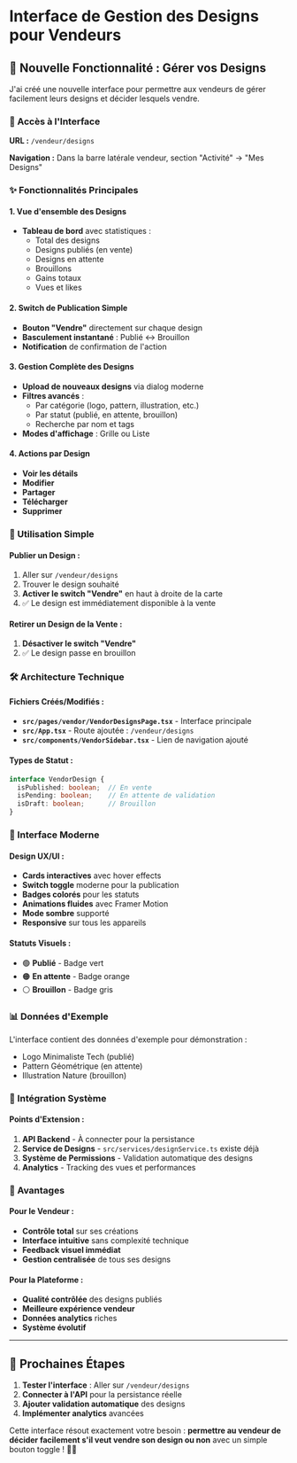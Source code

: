 # Interface de Gestion des Designs pour Vendeurs

## 🎨 Nouvelle Fonctionnalité : Gérer vos Designs

J'ai créé une nouvelle interface pour permettre aux vendeurs de gérer facilement leurs designs et décider lesquels vendre.

### 📍 Accès à l'Interface

**URL :** `/vendeur/designs`

**Navigation :** Dans la barre latérale vendeur, section "Activité" → "Mes Designs"

### ✨ Fonctionnalités Principales

#### 1. **Vue d'ensemble des Designs**
- **Tableau de bord** avec statistiques :
  - Total des designs
  - Designs publiés (en vente)
  - Designs en attente
  - Brouillons
  - Gains totaux
  - Vues et likes

#### 2. **Switch de Publication Simple**
- **Bouton "Vendre"** directement sur chaque design
- **Basculement instantané** : Publié ↔ Brouillon
- **Notification** de confirmation de l'action

#### 3. **Gestion Complète des Designs**
- **Upload de nouveaux designs** via dialog moderne
- **Filtres avancés** :
  - Par catégorie (logo, pattern, illustration, etc.)
  - Par statut (publié, en attente, brouillon)
  - Recherche par nom et tags
- **Modes d'affichage** : Grille ou Liste

#### 4. **Actions par Design**
- **Voir les détails**
- **Modifier**
- **Partager**
- **Télécharger**
- **Supprimer**

### 🎯 Utilisation Simple

#### Publier un Design :
1. Aller sur `/vendeur/designs`
2. Trouver le design souhaité
3. **Activer le switch "Vendre"** en haut à droite de la carte
4. ✅ Le design est immédiatement disponible à la vente

#### Retirer un Design de la Vente :
1. **Désactiver le switch "Vendre"**
2. ✅ Le design passe en brouillon

### 🛠️ Architecture Technique

#### Fichiers Créés/Modifiés :
- **`src/pages/vendor/VendorDesignsPage.tsx`** - Interface principale
- **`src/App.tsx`** - Route ajoutée : `/vendeur/designs`
- **`src/components/VendorSidebar.tsx`** - Lien de navigation ajouté

#### Types de Statut :
```typescript
interface VendorDesign {
  isPublished: boolean;  // En vente
  isPending: boolean;    // En attente de validation
  isDraft: boolean;      // Brouillon
}
```

### 🎨 Interface Moderne

#### Design UX/UI :
- **Cards interactives** avec hover effects
- **Switch toggle** moderne pour la publication
- **Badges colorés** pour les statuts
- **Animations fluides** avec Framer Motion
- **Mode sombre** supporté
- **Responsive** sur tous les appareils

#### Statuts Visuels :
- 🟢 **Publié** - Badge vert
- 🟠 **En attente** - Badge orange  
- ⚪ **Brouillon** - Badge gris

### 📊 Données d'Exemple

L'interface contient des données d'exemple pour démonstration :
- Logo Minimaliste Tech (publié)
- Pattern Géométrique (en attente)
- Illustration Nature (brouillon)

### 🔄 Intégration Système

#### Points d'Extension :
1. **API Backend** - À connecter pour la persistance
2. **Service de Designs** - `src/services/designService.ts` existe déjà
3. **Système de Permissions** - Validation automatique des designs
4. **Analytics** - Tracking des vues et performances

### 🚀 Avantages

#### Pour le Vendeur :
- **Contrôle total** sur ses créations
- **Interface intuitive** sans complexité technique
- **Feedback visuel immédiat**
- **Gestion centralisée** de tous ses designs

#### Pour la Plateforme :
- **Qualité contrôlée** des designs publiés
- **Meilleure expérience vendeur**
- **Données analytics** riches
- **Système évolutif**

---

## 🎯 Prochaines Étapes

1. **Tester l'interface** : Aller sur `/vendeur/designs`
2. **Connecter à l'API** pour la persistance réelle
3. **Ajouter validation automatique** des designs
4. **Implémenter analytics** avancées

Cette interface résout exactement votre besoin : **permettre au vendeur de décider facilement s'il veut vendre son design ou non** avec un simple bouton toggle ! 🎨✨ 